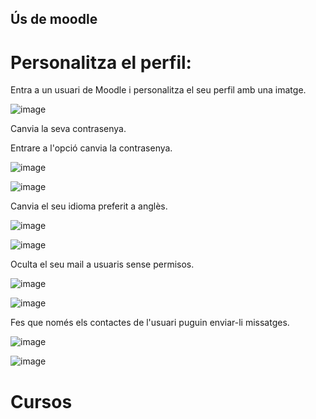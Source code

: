## Ús de moodle

# Personalitza el perfil:

Entra a un usuari de Moodle i personalitza el seu perfil amb una imatge.

![image](https://user-images.githubusercontent.com/114423054/208471489-2ac13c19-438e-4f43-a76c-21eb18ccdde5.png)

Canvia la seva contrasenya.

Entrare a l'opció canvia la contrasenya.

![image](https://user-images.githubusercontent.com/114423054/208472013-c444e19a-a11f-40e1-b5a9-20ec65cdf1af.png)

![image](https://user-images.githubusercontent.com/114423054/208472193-5b9b2f2e-f3ee-458e-b4e1-b3122c9696c1.png)

Canvia el seu idioma preferit a anglès.

![image](https://user-images.githubusercontent.com/114423054/208472400-3361ff7f-edd0-42a3-871f-2b7a0dcb523e.png)

![image](https://user-images.githubusercontent.com/114423054/208472451-1d79ffc1-2a26-4265-b008-071de2e2f869.png)

Oculta el seu mail a usuaris sense permisos.

![image](https://user-images.githubusercontent.com/114423054/208472981-f892fc9e-f451-4724-81e1-78121e8b7353.png)

![image](https://user-images.githubusercontent.com/114423054/208472904-7c43180c-e3e7-49a2-a15b-a4d8f441f919.png)

Fes que només els contactes de l'usuari puguin enviar-li missatges.

![image](https://user-images.githubusercontent.com/114423054/208473232-6c285a24-f0f4-49a2-9fab-de98fbf9cad8.png)

![image](https://user-images.githubusercontent.com/114423054/208473167-5b21947b-0326-44fd-a67d-95adb528766e.png)

# Cursos

